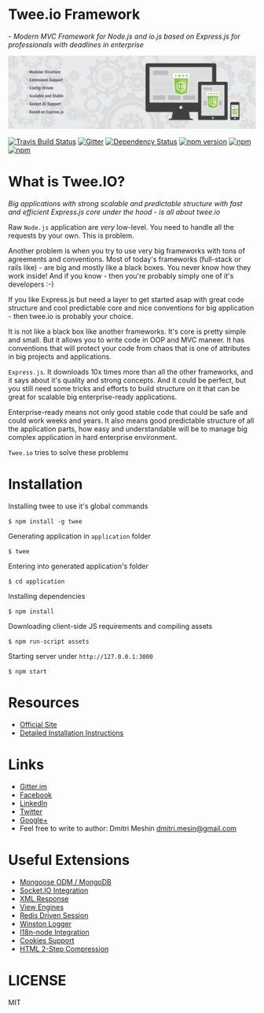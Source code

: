 Twee.io Framework
====

*- Modern MVC Framework for Node.js and io.js based on Express.js for professionals with deadlines in enterprise*

![Twee.io Logo](https://raw.githubusercontent.com/tweeio/twee-framework/master/assets/68747470733a2f2f73332e65752d63656e7472616c2d312e616d617a6f6e6177732e636f6d2f6d657368696e2f7075626c69632f747765652e696f2e706e67.png)

[![Travis Build Status](https://travis-ci.org/tweeio/twee-framework.svg)](https://travis-ci.org/tweeio/twee-framework)
[![Gitter](https://badges.gitter.im/Join%20Chat.svg)](https://gitter.im/tweeio/twee-framework?utm_source=badge&utm_medium=badge&utm_campaign=pr-badge)
[![Dependency Status](https://gemnasium.com/mesin/twee.svg)](https://github.com/tweeio/twee-framework)
[![npm version](https://badge.fury.io/js/twee.svg)](http://npmjs.org/mesin/twee)
[![npm](https://img.shields.io/npm/dm/localeval.svg)](https://github.com/tweeio/twee-framework)
[![npm](https://img.shields.io/npm/l/express.svg)](https://github.com/tweeio/twee-framework)

What is Twee.IO?
====

*Big applications with strong scalable and predictable structure with fast and efficient Express.js core under the hood - is all about twee.io*

Raw `Node.js` application are *very* low-level. You need to handle all the requests by your own. This is problem.

Another problem is when you try to use very big frameworks with tons of agreements and conventions. Most of today's frameworks (full-stack or rails like) - are big and mostly like a black boxes. You never know how they work inside! And if you know - then you're probably simply one of it's developers :-)

If you like Express.js but need a layer to get started asap with great code structure and cool predictable core and nice conventions for big application - then twee.io is probably your choice.

It is not like a black box like another frameworks. It's core is pretty simple and small. But it allows you to write code in OOP and MVC maneer. It has conventions that will protect your code from chaos that is one of attributes in big projects and applications.

`Express.js`. It downloads 10x times more than all the other frameworks, and it says about it's quality and strong concepts. And it could be perfect, but you still need some tricks and efforts to build structure on it that can be great for scalable big enterprise-ready applications.

Enterprise-ready means not only good stable code that could be safe and could work weeks and years. It also means good predictable structure of all the application parts, how easy and understandable will be to manage big complex application in hard enterprise environment.

`Twee.io` tries to solve these problems

Installation
====


Installing twee to use it's global commands

```
$ npm install -g twee
```

Generating application in `application` folder

```
$ twee
```

Entering into generated application's folder

```
$ cd application
```

Installing dependencies

```
$ npm install
```

Downloading client-side JS requirements and compiling assets

```
$ npm run-script assets
```

Starting server under `http://127.0.0.1:3000`

```
$ npm start
```

Resources
====

 - [Official Site](http://twee.io)
 - [Detailed Installation Instructions](http://twee.io/docs/installation.html)

Links
====

 - [Gitter.im](https://gitter.im/tweeio/twee-framework)
 - [Facebook](https://www.facebook.com/pages/tweeio/1574029616142606)
 - [LinkedIn](https://www.linkedin.com/groups/Tweeio-6931666)
 - [Twitter](https://twitter.com/tweeio)
 - [Google+](https://plus.google.com/u/0/117917320555327401329/about)
 - Feel free to write to author: Dmitri Meshin <dmitri.mesin@gmail.com>
 
 
Useful Extensions
====

 - [Mongoose ODM / MongoDB](https://github.com/tweeio/twee-mongoose-extension)
 - [Socket.IO Integration](https://github.com/tweeio/twee-socket-extension)
 - [XML Response](https://github.com/tweeio/twee-xml-response-extension)
 - [View Engines](https://github.com/tweeio/twee-view-extension)
 - [Redis Driven Session](https://github.com/tweeio/twee-session-extension)
 - [Winston Logger](https://github.com/tweeio/twee-session-extension)
 - [I18n-node Integration](https://github.com/tweeio/twee-i18n-extension)
 - [Cookies Support](https://github.com/tweeio/twee-cookies-extension)
 - [HTML 2-Step Compression](https://github.com/tweeio/twee-compressor-extension)


LICENSE
====

MIT
